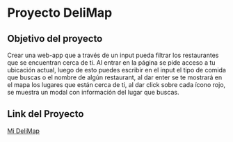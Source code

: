 # Proyecto DeliMap

## Objetivo del proyecto

Crear una web-app que a través de un input pueda filtrar los restaurantes que se 
encuentran cerca de ti.
Al entrar en la página se pide acceso a tu ubicación actual, luego de esto puedes
escribir en el input el tipo de comida que buscas o el nombre de algún restaurant, 
al dar enter se te mostrará en el mapa los lugares que están cerca de ti, al dar
click sobre cada ícono rojo, se muestra un modal con información del lugar que 
buscas.

## Link del Proyecto

[Mi DeliMap](https://noeliasabando.github.io/DeliMap/demo.html)